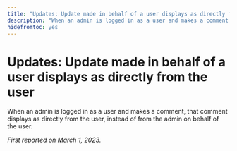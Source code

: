 ```yaml
---
title: "Updates: Update made in behalf of a user displays as directly from the user"
description: "When an admin is logged in as a user and makes a comment, that comment displays as directly from the user, instead of from the admin on behalf of the user."
hidefromtoc: yes
---
```


# Updates: Update made in behalf of a user displays as directly from the user

When an admin is logged in as a user and makes a comment, that comment displays as directly from the user, instead of from the admin on behalf of the user.

_First reported on March 1, 2023._

